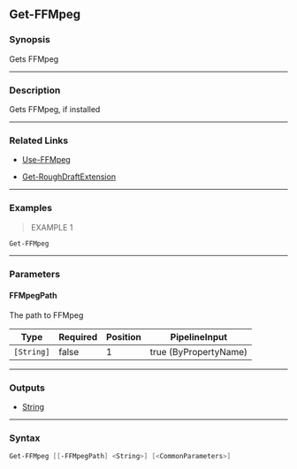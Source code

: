 Get-FFMpeg
----------




### Synopsis
Gets FFMpeg



---


### Description

Gets FFMpeg, if installed



---


### Related Links
* [Use-FFMpeg](Use-FFMpeg.md)



* [Get-RoughDraftExtension](Get-RoughDraftExtension.md)





---


### Examples
> EXAMPLE 1

```PowerShell
Get-FFMpeg
```


---


### Parameters
#### **FFMpegPath**

The path to FFMpeg






|Type      |Required|Position|PipelineInput        |
|----------|--------|--------|---------------------|
|`[String]`|false   |1       |true (ByPropertyName)|





---


### Outputs
* [String](https://learn.microsoft.com/en-us/dotnet/api/System.String)






---


### Syntax
```PowerShell
Get-FFMpeg [[-FFMpegPath] <String>] [<CommonParameters>]
```
